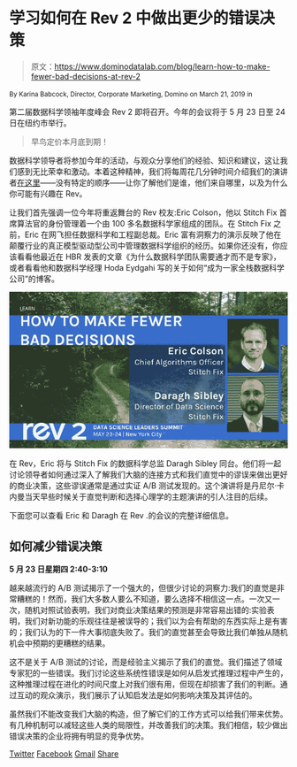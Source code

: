 # 学习如何在 Rev 2 中做出更少的错误决策

> 原文：<https://www.dominodatalab.com/blog/learn-how-to-make-fewer-bad-decisions-at-rev-2>

<small class="t-small">By Karina Babcock, Director, Corporate Marketing, Domino on March 21, 2019 in</small>

第二届数据科学领袖年度峰会 Rev 2 即将召开。今年的会议将于 5 月 23 日至 24 日在纽约市举行。

> 早鸟定价本月底到期！

数据科学领导者将参加今年的活动，与观众分享他们的经验、知识和建议，这让我们感到无比荣幸和激动。本着这种精神，我们将每周花几分钟时间介绍我们的演讲者[在这里](https://www.dominodatalab.com/blog/)——没有特定的顺序——让你了解他们是谁，他们来自哪里，以及为什么你可能有兴趣在 Rev。

让我们首先强调一位今年将重返舞台的 Rev 校友:Eric Colson，他以 Stitch Fix 首席算法官的身份管理着一个由 100 多名数据科学家组成的团队。在 Stitch Fix 之前，Eric 在网飞担任数据科学和工程副总裁。Eric 富有洞察力的演示反映了他在颠覆行业的真正模型驱动型公司中管理数据科学组织的经历。如果你还没有，你应该看看他最近在 HBR 发表的文章《为什么数据科学团队需要通才而不是专家》，或者看看他和数据科学经理 Hoda Eydgahi 写的关于如何“成为一家全栈数据科学公司”的博客。

![](img/a6ad32e73fcf27f1e17bcb8c1bec014a.png)

在 Rev，Eric 将与 Stitch Fix 的数据科学总监 Daragh Sibley 同台。他们将一起讨论领导者如何通过深入了解我们大脑的连接方式和我们直觉中的谬误来做出更好的商业决策，这些谬误通常是通过实证 A/B 测试发现的。这个演讲将是丹尼尔·卡内曼当天早些时候关于直觉判断和选择心理学的主题演讲的引人注目的后续。

下面您可以查看 Eric 和 Daragh 在 Rev .的会议的完整详细信息。

## 如何减少错误决策

**5 月 23 日星期四 2:40-3:10**

越来越流行的 A/B 测试揭示了一个强大的，但很少讨论的洞察力:我们的直觉是非常糟糕的！然而，我们大多数人要么不知道，要么选择不相信这一点。一次又一次，随机对照试验表明，我们对商业决策结果的预测是非常容易出错的:实验表明，我们对新功能的乐观往往是被误导的；我们以为会有帮助的东西实际上是有害的；我们认为的下一件大事彻底失败了。我们的直觉甚至会导致比我们单独从随机机会中预期的更糟糕的结果。

这不是关于 A/B 测试的讨论，而是经验主义揭示了我们的直觉。我们描述了领域专家犯的一些错误。我们讨论这些系统性错误是如何从启发式推理过程中产生的，这种推理过程在进化的时间尺度上对我们很有用，但现在却损害了我们的判断。通过互动的观众演示，我们展示了认知启发法是如何影响决策及其评估的。

虽然我们不能改变我们大脑的构造，但了解它们的工作方式可以给我们带来优势。有几种机制可以减轻这些人类的局限性，并改善我们的决策。我们相信，较少做出错误决策的企业将拥有明显的竞争优势。

[Twitter](/#twitter) [Facebook](/#facebook) [Gmail](/#google_gmail) [Share](https://www.addtoany.com/share#url=https%3A%2F%2Fwww.dominodatalab.com%2Fblog%2Flearn-how-to-make-fewer-bad-decisions-at-rev-2%2F&title=Learn%20How%20to%20Make%20Fewer%20Bad%20Decisions%20at%20Rev%202)